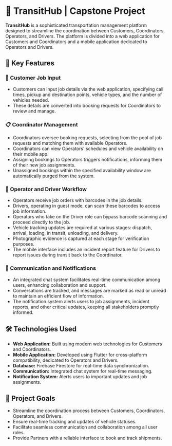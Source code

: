 # 🚀 TransitHub | Capstone Project

**TransitHub** is a sophisticated transportation management platform designed to streamline the coordination between Customers, Coordinators, Operators, and Drivers. The platform is divided into a web application for Customers and Coordinators and a mobile application dedicated to Operators and Drivers.

## 🌟 Key Features

### 📝 Customer Job Input
- Customers can input job details via the web application, specifying call times, pickup and destination points, vehicle types, and the number of vehicles needed.
- These details are converted into booking requests for Coordinators to review and manage.

### 📋 Coordinator Management
- Coordinators oversee booking requests, selecting from the pool of job requests and matching them with available Operators.
- Coordinators can view Operators' schedules and vehicle availability on their mobile app.
- Assigning bookings to Operators triggers notifications, informing them of their new job assignments.
- Unassigned bookings within the specified availability window are automatically purged from the system.

### 🚚 Operator and Driver Workflow
- Operators receive job orders with barcodes in the job details.
- Drivers, operating in guest mode, can scan these barcodes to access job information.
- Operators who take on the Driver role can bypass barcode scanning and proceed directly to the job.
- Vehicle tracking updates are required at various stages: dispatch, arrival, loading, in transit, unloading, and delivery.
- Photographic evidence is captured at each stage for verification purposes.
- The mobile interface includes an incident report feature for Drivers to report issues during transit back to the Coordinator.


### 💬 Communication and Notifications
- An integrated chat system facilitates real-time communication among users, enhancing collaboration and support.
- Conversations are tracked, and messages are marked as read or unread to maintain an efficient flow of information.
- The notification system alerts users to job assignments, incident reports, and other critical updates, keeping all stakeholders promptly informed.

## 🛠 Technologies Used
- **Web Application:** Built using modern web technologies for Customers and Coordinators.
- **Mobile Application:** Developed using Flutter for cross-platform compatibility, dedicated to Operators and Drivers.
- **Database:** Firebase Firestore for real-time data synchronization.
- **Communication:** Integrated chat system for real-time messaging.
- **Notification System:** Alerts users to important updates and job assignments.

## 🎯 Project Goals
- Streamline the coordination process between Customers, Coordinators, Operators, and Drivers.
- Ensure real-time tracking and updates of vehicle statuses.
- Facilitate seamless communication and collaboration among all user roles.
- Provide Partners with a reliable interface to book and track shipments.
